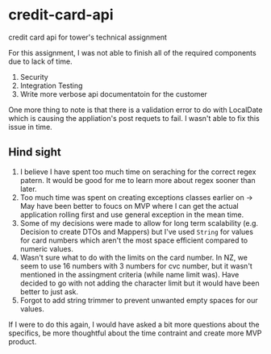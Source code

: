 # credit-card-api
credit card api for tower's technical assignment

For this assignment, I was not able to finish all of the required components due to lack of time.

1. Security
2. Integration Testing
3. Write more verbose api documentatoin for the customer

One more thing to note is that there is a validation error to do with LocalDate which is causing the appliation's post requets to fail. I wasn't able to fix this issue in time.

## Hind sight
1. I believe I have spent too much time on seraching for the correct regex patern. It would be good for me to learn more about regex sooner than later.
2. Too much time was spent on creating exceptions classes earlier on -> May have been better to foucs on MVP where I can get the actual application rolling first and use general exception in the mean time.
3. Some of my decisions were made to allow for long term scalability (e.g. Decision to create DTOs and Mappers) but I've used `String` for values for card numbers which aren't the most space efficient compared to numeric values.
4. Wasn't sure what to do with the limits on the card number. In NZ, we seem to use 16 numbers with 3 numbers for cvc number, but it wasn't mentioned in the assingment criteria (while name limit was). Have decided to go with
   not adding the character limit but it would have been better to just ask.
5. Forgot to add string trimmer to prevent unwanted empty spaces for our values.

If I were to do this again, I would have asked a bit more questions about the specifics, be more thoughtful about the time contraint and create more MVP product.
